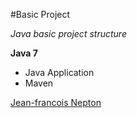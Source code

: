 #Basic Project

*Java basic project structure*

**Java 7**

* Java Application
* Maven

[Jean-francois Nepton](http://sqasolution.com)
